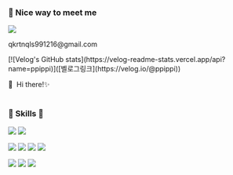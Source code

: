 ### 🤞 Nice way to meet me
<p>
  <img src="https://img.shields.io/badge/google-000099?style=flat-square&logo=google&logoColor=white"/>
</P>
   qkrtnqls991216@gmail.com
 <p>
  [![Velog's GitHub stats](https://velog-readme-stats.vercel.app/api?name=ppippi)]([벨로그링크](https://velog.io/@ppippi))
  <a href="https://blog.naver.com/s_bbuddi" target="_blank"><img src=""/></a>
  <a href="https://velog.io/@ppippi" target="_blank"><img src=""/></a>  
</p>

<p>
  👋&nbsp; Hi there!✨ <br/><br/>
</p>


### 💪 Skills 💪
<p>
  <img src="https://img.shields.io/badge/C-0080FF?style=flat-square&logo=c&logoColor=white"/>
  <img src="https://img.shields.io/badge/python-FFFF00?style=flat-square&logo=python&logoColor=white"/>
</p>
<p>
  <img src="https://img.shields.io/badge/Java-007396?style=flat-square&logo=Java&logoColor=white"/>
  <img src="https://img.shields.io/badge/javascript-E5FFCC?style=flat-square&logo=javascript&logoColor=white"/>
  <img src="https://img.shields.io/badge/ReactNative-61DAFB?style=flat-square&logo=React&logoColor=black"/>
  <img src="https://img.shields.io/badge/Android-3DDC84?style=flat-square&logo=Android&logoColor=white"/>
</p>
<p>
  <img src="https://img.shields.io/badge/CSS-FF8000?style=flat-square&logo=c&logoColor=white"/>
  <img src="https://img.shields.io/badge/HTML-FF8000?style=flat-square&logo=python&logoColor=white"/>
  <img src="https://img.shields.io/badge/XML-FF9933?style=flat-square&logo=python&logoColor=white"/>
</p>
